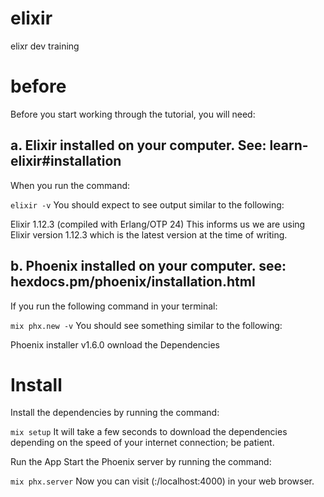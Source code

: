 # elixir
elixr dev training

# before
Before you start working through the tutorial, you will need:

## a. Elixir installed on your computer. See: learn-elixir#installation

When you run the command:

```elixir -v```
You should expect to see output similar to the following:

Elixir 1.12.3 (compiled with Erlang/OTP 24)
This informs us we are using Elixir version 1.12.3 which is the latest version at the time of writing.


## b. Phoenix installed on your computer. see: hexdocs.pm/phoenix/installation.html

If you run the following command in your terminal:

```mix phx.new -v```
You should see something similar to the following:

Phoenix installer v1.6.0
ownload the Dependencies

# Install
Install the dependencies by running the command:

```mix setup```
It will take a few seconds to download the dependencies depending on the speed of your internet connection; be patient.

Run the App
Start the Phoenix server by running the command:

```mix phx.server```
Now you can visit (:/localhost:4000) in your web browser.
